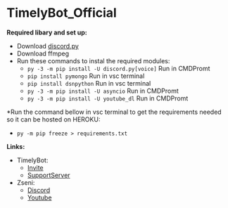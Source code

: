 # TimelyBot_Official

**Required libary and set up:**

* Download [discord.py](https://pypi.org/project/discord.py/)
* Download ffmpeg
* Run these commands to instal the required modules:
  * `py -3 -m pip install -U discord.py[voice]` Run in CMDPromt
  * `pip install pymongo` Run in vsc terminal
  * `pip install dsnpython` Run in vsc terminal
  * `py -3 -m pip install -U asyncio` Run in CMDPromt
  * `py -3 -m pip install -U youtube_dl` Run in CMDPromt

*Run the command bellow in vsc terminal to get the requirements needed so it can be hosted on HEROKU:
  * `py -m pip freeze > requirements.txt`

**Links:**
* TimelyBot:
  * [Invite](https://discord.com/api/oauth2/authorize?client_id=836198930873057290&permissions=8&scope=bot)
  * [SupportServer](https://discord.gg/E8DnTgMvMW)
* Zseni:
  * [Discord](https://discord.gg/SXng95f)
  * [Youtube](http://bit.ly/Zseni-Youtube)
